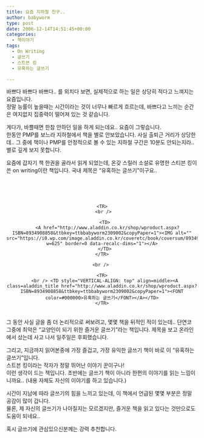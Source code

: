 ```yaml
---
title: 요즘 지하철 친구..
author: babyworm
type: post
date: 2006-12-14T14:51:45+00:00
categories:
  - 책이야기
tags:
  - On Writing
  - 글쓰기
  - 스트븐 킹
  - 유혹하는 글쓰기

---
```

바쁘다 바쁘다 바쁘다.. 를 외치다 보면, 실제적으로 하는 일은 상당히 적다고 느껴지는 요즘입니다.  
정말 능률이 높을때는 시간이라는 것이 너무나 빠르게 흐르는데, 바쁘다고 느끼는 순간은 여지없지 집중력이 떨어져 있는 것 같습니다. 

게다가, 바쁠때면 한참 안하던 일을 하게 되는데요.. 요즘이 그렇습니다.  
한동안 PMP를 보느라 지하철에서 책을 별로 안보았습니다. 사실 출퇴근 거리가 상당한데.. 그 중에 책이나 PMP를 안정적으로 볼 수 있는 지하철 구간은 10분도 안되는지라.. 별로 깊게 보지 못합니다. 

요즘에 갑자기 책 한권을 골라서 읽게 되었는데, 온갖 스릴러 소설로 유명한 스티븐 킹이 쓴 on writing이란 책입니다. 국내 제목은 &#8220;유혹하는 글쓰기&#8221;이구요..

<DIV style="TEXT-ALIGN: center">
  <br /> 
  
  <TABLE>
    <br /> <br /> 
    
    <TR>
      <br /> 
      
      <TD>
        <A href="http://www.aladdin.co.kr/shop/wproduct.aspx?ISBN=8934908858&ttbkey=ttbbabyworm2309002&copyPaper=1"><IMG alt="" src="https://i0.wp.com/image.aladdin.co.kr/coveretc/book/coversum/8934908858_1.jpg?w=625" border=0 data-recalc-dims="1"></A>
      </TD>
    </TR>
    
    <br /> 
    
    <TR>
      <br /> <TD style="VERTICAL-ALIGN: top" align=middle><A class=aladdin_title href="http://www.aladdin.co.kr/shop/wproduct.aspx?ISBN=8934908858&ttbkey=ttbbabyworm2309002&copyPaper=1"><FONT color=#000000>유혹하는 글쓰기</FONT></A></TD>
    </TR>
  </TABLE>
</DIV>

  
그 동안 사실 글을 좀 더 논리적으로 써보려고, 몇몇 책을 뒤적인 적이 있는데.. 단연코 그중에 최악은 &#8220;교양인이 되기 위한 즐거운 글쓰기&#8221;라는 책입니다. 제목을 보고 온라인에서 샀는데 사고 나서 일주일은 후회했습니다. 

그리고, 지금까지 읽어본중에 가장 즐겁고, 가장 유익한 글쓰기 책이 바로 이 &#8220;유혹하는 글쓰기&#8221;입니다.  
스트븐 킹이라는 작자가 정말 뛰어난 이야기 꾼이구나!  
이런 생각이 드는 책입니다. 초반에는 글쓰기 책이 아니라 한편의 이야기를 읽는 느낌이니까요.. (내용 자체도 자신의 이야기를 하고 있습니다.)

시간이 지남에 따라 글쓰기의 힘을 느끼고 있는데, 이 책에서 언급된 몇몇 부분은 정말 공감이 많이 갑니다.  
물론, 제 자신의 글쓰기가 나아질지는 모르겠지만, 즐거운 책을 읽고 있다는 것만으로도 도움이 되네요..

혹시 글쓰기에 관심있으신분께는 강력 추천합니다.